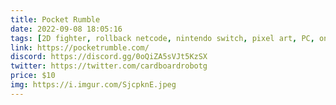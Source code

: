 ```yaml
---
title: Pocket Rumble
date: 2022-09-08 18:05:16
tags: [2D fighter, rollback netcode, nintendo switch, pixel art, PC, online PvP]
link: https://pocketrumble.com/
discord: https://discord.gg/0oQiZA5sVJt5KzSX
twitter: https://twitter.com/cardboardrobotg
price: $10
img: https://i.imgur.com/SjcpknE.jpeg
---
```

